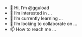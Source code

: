 - 👋 Hi, I’m @gguload
- 👀 I’m interested in ...
- 🌱 I’m currently learning ...
- 💞️ I’m looking to collaborate on ...
- 📫 How to reach me ...

<!---
gguload/gguload is a ✨ special ✨ repository because its `README.md` (this file) appears on your GitHub profile.
You can click the Preview link to take a look at your changes.
--->

